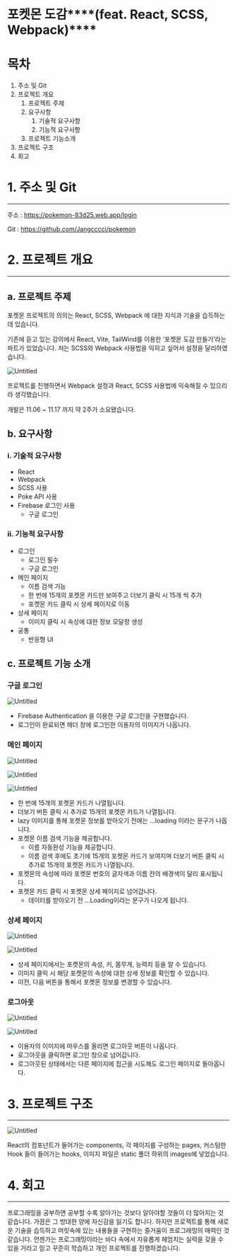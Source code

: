 # 포켓몬 도감****(feat. React, SCSS, Webpack)****

# 목차

1. 주소 및 Git
2. 프로젝트 개요
    1. 프로젝트 주제
    2. 요구사항
        1. 기술적 요구사항
        2. 기능적 요구사항
    3. 프로젝트 기능소개
3. 프로젝트 구조
4. 회고

# 1. 주소 및 Git

---

주소 : https://pokemon-83d25.web.app/login

Git : https://github.com/Jangcccci/pokemon

# 2. 프로젝트 개요

---

## a. 프로젝트 주제

포켓몬 프로젝트의 의의는 React, SCSS, Webpack 에 대한 지식과 기술을 습득하는 데 있습니다.

기존에 듣고 있는 강의에서 React, Vite, TailWind를 이용한 ‘포켓몬 도감 만들기’라는 파트가 있었습니다. 저는 SCSS와 Webpack 사용법을 익히고 싶어서 설정을 달리하였습니다.

![Untitled](https://prod-files-secure.s3.us-west-2.amazonaws.com/9aface1f-bd8c-459b-add4-247e292baa13/6e4cb376-dff7-4244-95cc-3a31f2588d73/Untitled.png)

프로젝트를 진행하면서 Webpack 설정과 React, SCSS 사용법에 익숙해질 수 있으리라 생각했습니다.

개발은 11.06 ~ 11.17 까지 약 2주가 소요됐습니다.

## b. 요구사항

### i. 기술적 요구사항

- React
- Webpack
- SCSS 사용
- Poke API 사용
- Firebase 로그인 사용
    - 구글 로그인

### ii. 기능적 요구사항

- 로그인
    - 로그인 필수
    - 구글 로그인
- 메인 페이지
    - 이름 검색 기능
    - 한 번에 15개의 포켓몬 카드만 보여주고 더보기 클릭 시 15개 씩 추가
    - 포켓몬 카드 클릭 시 상세 페이지로 이동
- 상세 페이지
    - 이미지 클릭 시 속성에 대한 정보 모달창 생성
- 공통
    - 반응형 UI

## c. 프로젝트 기능 소개

### 구글 로그인

![Untitled](https://prod-files-secure.s3.us-west-2.amazonaws.com/9aface1f-bd8c-459b-add4-247e292baa13/0544408d-c8b0-4c0b-88cd-4b10de95cf99/Untitled.gif)

- Firebase Authentication 을 이용한 구글 로그인을 구현했습니다.
- 로그인이 완료되면 헤더 창에 로그인한 이용자의 이미지가 나옵니다.

### 메인 페이지

![Untitled](https://prod-files-secure.s3.us-west-2.amazonaws.com/9aface1f-bd8c-459b-add4-247e292baa13/6e5fe8c9-b86c-4493-9d28-a98c436b1970/Untitled.gif)

![Untitled](https://prod-files-secure.s3.us-west-2.amazonaws.com/9aface1f-bd8c-459b-add4-247e292baa13/6ccc9076-640d-40f9-ae87-e802a16494a5/Untitled.gif)

![Untitled](https://prod-files-secure.s3.us-west-2.amazonaws.com/9aface1f-bd8c-459b-add4-247e292baa13/d4b9ed00-1c35-45c7-8472-0a87bd24e9bf/Untitled.gif)

- 한 번에 15개의 포켓몬 카드가 나열됩니다.
- 더보기 버튼 클릭 시 추가로 15개의 포켓몬 카드가 나열됩니다.
- lazy 이미지를 통해 포켓몬 정보를 받아오기 전에는 …loading 이라는 문구가 나옵니다.
- 포켓몬 이름 검색 기능을 제공합니다.
    - 이름 자동완성 기능을 제공합니다.
    - 이름 검색 후에도 초기에 15개의 포켓몬 카드가 보여지며 더보기 버튼 클릭 시 추가로 15개의 포켓몬 카드가 나열됩니다.
- 포켓몬의 속성에 따라 포켓몬 번호의 글자색과 이름 칸의 배경색이 달리 표시됩니다.
- 포켓몬 카드 클릭 시 포켓몬 상세 페이지로 넘어갑니다.
    - 데이터를 받아오기 전 …Loading이라는 문구가 나오게 됩니다.

### 상세 페이지

![Untitled](https://prod-files-secure.s3.us-west-2.amazonaws.com/9aface1f-bd8c-459b-add4-247e292baa13/6d020730-b86d-46db-a273-85c11fb2d58f/Untitled.gif)

![Untitled](https://prod-files-secure.s3.us-west-2.amazonaws.com/9aface1f-bd8c-459b-add4-247e292baa13/876f0c1e-b763-446b-8ad8-fbdcc573a58b/Untitled.gif)

- 상세 페이지에서는 포켓몬의 속성, 키, 몸무게, 능력치 등을 알 수 있습니다.
- 이미지 클릭 시 해당 포켓몬의 속성에 대한 상세 정보를 확인할 수 있습니다.
- 이전, 다음 버튼을 통해서 포켓몬 정보를 변경할 수 있습니다.

### 로그아웃

![Untitled](https://prod-files-secure.s3.us-west-2.amazonaws.com/9aface1f-bd8c-459b-add4-247e292baa13/e65b954b-5a25-45a3-91ec-9bc7bbfa7ff2/Untitled.gif)

![Untitled](https://prod-files-secure.s3.us-west-2.amazonaws.com/9aface1f-bd8c-459b-add4-247e292baa13/b0163ccd-ca58-4317-84cb-12867476024f/Untitled.gif)

- 이용자의 이미지에 마우스를 올리면 로그아웃 버튼이 나옵니다.
- 로그아웃을 클릭하면 로그인 창으로 넘어갑니다.
- 로그아웃된 상태에서는 다른 페이지에 접근을 시도해도 로그인 페이지로 돌아옵니다.

# 3. 프로젝트 구조

---

![Untitled](https://prod-files-secure.s3.us-west-2.amazonaws.com/9aface1f-bd8c-459b-add4-247e292baa13/1eab94c7-ef80-496f-b082-e4ef7172fe2d/Untitled.png)

React의 컴포넌트가 들어가는 components, 각 페이지를 구성하는 pages, 커스텀한 Hook 들이 들어가는 hooks, 이미지 파일은 static 폴더 하위의 images에 넣었습니다.

# 4. 회고

---

프로그래밍을 공부하면 공부할 수록 알아가는 것보다 알아야할 것들이 더 많아지는 것 같습니다. 가끔은 그 방대한 양에 자신감을 잃기도 합니다. 하지만 프로젝트를 통해 새로운 기술을 습득하고 머릿속에 있는 내용들을 구현하는 즐거움이 프로그래밍의 매력인 것 같습니다. 언젠가는 프로그래밍이라는 바다 속에서 자유롭게 헤엄치는 실력을 갖을 수 있을 거라고 믿고 꾸준히 학습하고 개인 프로젝트를 진행하겠습니다.
